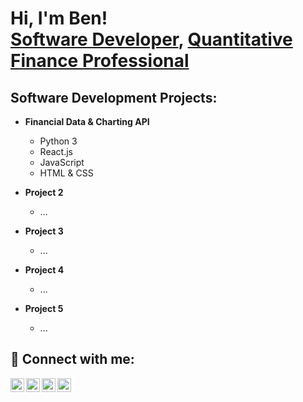 <h1>Hi, I'm Ben! <br/><a href="https://github.com/sanctusjack">Software Developer</a>, <a href="https://www.linkedin.com/in/benjamin-st-john-353a85278/"> 
 Quantitative Finance Professional</a></h1>

<h2>Software Development Projects:</h2>

- <b>Financial Data & Charting API</b>
  - Python 3
  - React.js
  - JavaScript
  - HTML & CSS
 
- <b>Project 2</b>
  - ...
- <b>Project 3</b>
  - ...
- <b>Project 4</b>
  - ...
- <b>Project 5</b>
  - ...
  
<h2> 🤳 Connect with me:</h2>

[<img align="left" alt="JoshMadakor | YouTube" width="22px" src="https://cdn.jsdelivr.net/npm/simple-icons@v3/icons/youtube.svg" />][youtube]
[<img align="left" alt="JoshMadakor | Twitter" width="22px" src="https://cdn.jsdelivr.net/npm/simple-icons@v3/icons/twitter.svg" />][twitter]
[<img align="left" alt="JoshMadakor | LinkedIn" width="22px" src="https://cdn.jsdelivr.net/npm/simple-icons@v3/icons/linkedin.svg" />][linkedin]
[<img align="left" alt="JoshMadakor | Instagram" width="22px" src="https://cdn.jsdelivr.net/npm/simple-icons@v3/icons/instagram.svg" />][instagram]

[twitter]: https://www.linkedin.com/in/benjamin-st-john-353a85278/
[youtube]: https://www.linkedin.com/in/benjamin-st-john-353a85278/
[instagram]: https://www.linkedin.com/in/benjamin-st-john-353a85278/
[linkedin]: https://www.linkedin.com/in/benjamin-st-john-353a85278/
